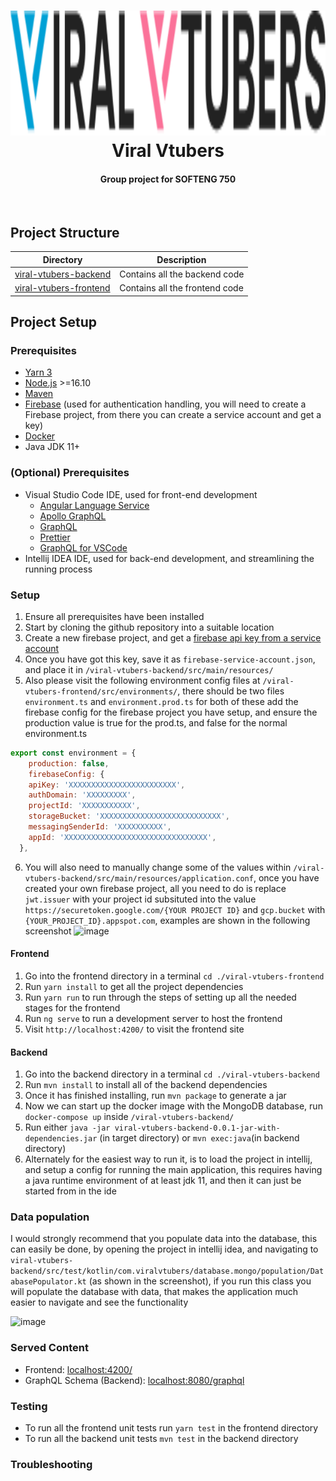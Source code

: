 <h1 align="center">
  <img src="https://github.com/UOA-CS732-SE750-Students-2022/project-group-viral-vtubers/blob/main/viral-vtubers-frontend/src/assets/logo.svg" alt="Viral Vtubers" height="200px"></a>
  <br>
  Viral Vtubers
  <br>
</h1>
<h4 align="center">Group project for SOFTENG 750</h4>
<p align="center">
<br>

## Project Structure

| Directory     |   Description |
|---------------|---------------|
| [viral-vtubers-backend](https://github.com/UOA-CS732-SE750-Students-2022/project-group-viral-vtubers/tree/main/viral-vtubers-backend) | Contains all the backend code |
| [viral-vtubers-frontend](https://github.com/UOA-CS732-SE750-Students-2022/project-group-viral-vtubers/tree/main/viral-vtubers-frontend) | Contains all the frontend code|

## Project Setup

### Prerequisites
- [Yarn 3](https://yarnpkg.com/getting-started/install)
- [Node.js](https://nodejs.org/en/) >=16.10
- [Maven](https://maven.apache.org/)
- [Firebase](https://firebase.google.com/) (used for authentication handling, you will need to create a Firebase project, from there you can create a service account and get a key)
- [Docker](https://www.docker.com/)
- Java JDK 11+


### (Optional) Prerequisites
- Visual Studio Code IDE, used for front-end development
  -   [Angular Language Service](https://marketplace.visualstudio.com/items?itemName=Angular.ng-template)
  -   [Apollo GraphQL](https://marketplace.visualstudio.com/items?itemName=apollographql.vscode-apollo)
  -   [GraphQL](https://marketplace.visualstudio.com/items?itemName=GraphQL.vscode-graphql)
  -   [Prettier](https://marketplace.visualstudio.com/items?itemName=esbenp.prettier-vscode)
  -   [GraphQL for VSCode](https://marketplace.visualstudio.com/items?itemName=kumar-harsh.graphql-for-vscode)
- Intellij IDEA IDE, used for back-end development, and streamlining the running process



### Setup

1. Ensure all prerequisites have been installed
2. Start by cloning the github repository into a suitable location
3. Create a new firebase project, and get a [firebase api key from a service account](https://firebase.google.com/docs/auth/web/custom-auth)
4. Once you have got this key, save it as `firebase-service-account.json`, and place it in `/viral-vtubers-backend/src/main/resources/`
5. Also please visit the following environment config files at `/viral-vtubers-frontend/src/environments/`, there should be two files `environment.ts` and `environment.prod.ts` for both of these add the firebase config for the firebase project you have setup, and ensure the production value is true for the prod.ts, and false for the normal environment.ts 
```javascript 
export const environment = {
    production: false,
    firebaseConfig: {
    apiKey: 'XXXXXXXXXXXXXXXXXXXXXXXX',
    authDomain: 'XXXXXXXXX',
    projectId: 'XXXXXXXXXXX',
    storageBucket: 'XXXXXXXXXXXXXXXXXXXXXXXXXXX',
    messagingSenderId: 'XXXXXXXXXX',
    appId: 'XXXXXXXXXXXXXXXXXXXXXXXXXXXXXXXX',
  },
```
6. You will also need to manually change some of the values within `/viral-vtubers-backend/src/main/resources/application.conf`, once you have created your own firebase project, all you need to do is replace `jwt.issuer` with your project id subsituted into the value `https://securetoken.google.com/{YOUR PROJECT ID}` and `gcp.bucket` with `{YOUR_PROJECT_ID}.appspot.com`, examples are shown in the following screenshot
  ![image](https://user-images.githubusercontent.com/66896513/168470984-c9bbe339-d667-4d92-8805-df482c417d47.png)


#### Frontend

1. Go into the frontend directory in a terminal `cd ./viral-vtubers-frontend` 
2. Run `yarn install` to get all the project dependencies
3. Run `yarn run` to run through the steps of setting up all the needed stages for the frontend
4. Run `ng serve` to run a development server to host the frontend
4. Visit `http://localhost:4200/` to visit the frontend site

#### Backend

1. Go into the backend directory in a terminal `cd ./viral-vtubers-backend`
2. Run `mvn install` to install all of the backend dependencies
3. Once it has finished installing, run `mvn package` to generate a jar
4. Now we can start up the docker image with the MongoDB database, run `docker-compose up` inside `/viral-vtubers-backend/`
5. Run either `java -jar viral-vtubers-backend-0.0.1-jar-with-dependencies.jar` (in target directory) or `mvn exec:java`(in backend directory)
6. Alternately for the easiest way to run it, is to load the project in intellij, and setup a config for running the main application, this requires having a java runtime environment of at least jdk 11, and then it can just be started from in the ide
  
### Data population

I would strongly recommend that you populate data into the database, this can easily be done, by opening the project in intellij idea, and navigating to `viral-vtubers-backend/src/test/kotlin/com.viralvtubers/database.mongo/population/DatabasePopulator.kt` (as shown in the screenshot), if you run this class you will populate the database with data, that makes the application much easier to navigate and see the functionality

![image](https://user-images.githubusercontent.com/66896513/168471490-ccc99507-436b-4554-b990-a7c4acd7c55b.png)


### Served Content

- Frontend: [localhost:4200/](http://localhost:4200/)
- GraphQL Schema (Backend): [localhost:8080/graphql](http://localhost:8080/graphql)

### Testing
- To run all the frontend unit tests run `yarn test` in the frontend directory
- To run all the backend unit tests `mvn test` in the backend directory

### Troubleshooting
